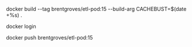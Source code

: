docker build --tag brentgroves/etl-pod:15 --build-arg CACHEBUST=$(date +%s) .

docker login

docker push brentgroves/etl-pod:15
